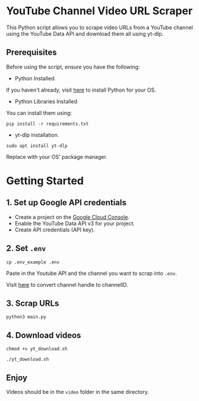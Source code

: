 # YouTube Channel Video URL Scraper

This Python script allows you to scrape video URLs from a YouTube channel using the YouTube Data API and download them all using yt-dlp.

## Prerequisites

Before using the script, ensure you have the following:

- Python Installed

If you haven't already, visit [here](https://www.python.org/) to install Python for your OS.

- Python Libraries Installed

You can install them using:

`pip install -r requirements.txt`

- yt-dlp installation.

`sudo apt install yt-dlp`

Replace with your OS' package manager.

# Getting Started

## 1. Set up Google API credentials

- Create a project on the [Google Cloud Console](https://console.cloud.google.com/).
- Enable the YouTube Data API v3 for your project.
- Create API credentials (API key).

## 2. Set `.env`
`cp .env_example .env`

Paste in the Youtube API and the channel you want to scrap into `.env`.

Visit [here](https://www.streamweasels.com/tools/youtube-channel-id-and-user-id-convertor/) to convert channel handle to channelID.

## 3. Scrap URLs
`python3 main.py`

## 4. Download videos
`chmod +x yt_download.sh`

`./yt_download.sh`

## Enjoy
Videos should be in the `video` folder in the same directory.
